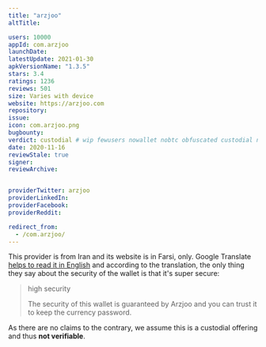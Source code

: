 ```yaml
---
title: "arzjoo"
altTitle: 

users: 10000
appId: com.arzjoo
launchDate: 
latestUpdate: 2021-01-30
apkVersionName: "1.3.5"
stars: 3.4
ratings: 1236
reviews: 501
size: Varies with device
website: https://arzjoo.com
repository: 
issue: 
icon: com.arzjoo.png
bugbounty: 
verdict: custodial # wip fewusers nowallet nobtc obfuscated custodial nosource nonverifiable reproducible bounty defunct
date: 2020-11-16
reviewStale: true
signer: 
reviewArchive:


providerTwitter: arzjoo
providerLinkedIn: 
providerFacebook: 
providerReddit: 

redirect_from:
  - /com.arzjoo/
---
```



This provider is from Iran and its website is in Farsi, only. Google Translate
[helps to read it in English](https://translate.google.com/translate?hl=en&sl=auto&tl=en&u=https%3A%2F%2Farzjoo.com%2F)
and according to the translation, the only thing they say about the security of
the wallet is that it's super secure:

> high security
> 
> The security of this wallet is guaranteed by Arzjoo and you can trust it to
  keep the currency password.

As there are no claims to the contrary, we assume this is a custodial offering
and thus **not verifiable**.
